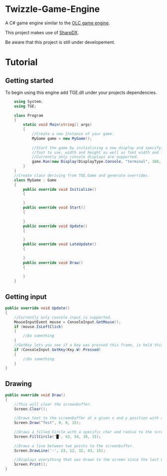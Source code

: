 # Twizzle-Game-Engine
A C# game engine similar to the [OLC game engine](https://github.com/OneLoneCoder/videos/blob/master/olcConsoleGameEngine.h).

This project makes use of [SharpDX](https://github.com/sharpdx/SharpDX).

Be aware that this project is still under developement.


# Tutorial

## Getting started
To begin using this engine add TGE.dll under your projects dependencies.
```c#
    using System;
    using TGE;
    
    class Program
    {
        static void Main(string[] args)
        {
            //Create a new Instance of your game.
            MyGame game = new MyGame();
            
            //Start the game by initializing a new display and specifying the type of display,
            //font to use, width and height as well as font width and font height.
            //Currently only console displays are supported.
            game.Run(new Display(DisplayType.Console, "terminal", 160, 124, 8, 8));
        }
    }
    //Create class deriving from TGE.Game and generate overrides.
    class MyGame : Game
    {
        public override void Initialize()
        {

        }
        public override void Start()
        {
        
        }
        public override void Update()
        {

        }
        public override void LateUpdate()
        {
        
        }
        public override void Draw()
        {
        
        }
    }
```

## Getting input
```c#
public override void Update()
{
    //Currently only console input is supported.
    MouseInputEvent mouse = ConsoleInput.GetMouse();
    if (mouse.IsLeftClick)
    {
        //Do something
    }
    //GetKey lets you see if a key was pressed this frame, is held this frame or was released this frame.
    if (ConsoleInput.GetKey(Key.W).Pressed)
    {
        //Do something
    }
}
```

## Drawing
```c#
public override void Draw()
{
    //This will clear the screenbuffer.
    Screen.Clear();
    
    //Draws text to the screenbuffer at a given x and y position with a specific color.
    Screen.Draw("Test", 0, 0, 15);
    
    //Draws a filled Circle with a specific char and radius to the screenbuffer.
    Screen.FillCircle('█', 43, 54, 10, 15);
    
    //Draws a line between two points to the screenbuffer.
    Screen.DrawLine('-', 23, 12, 32, 43, 15);
    
    //Displays everything that was drawn to the screen since the last Clear() .
    Screen.Print();
}
```


